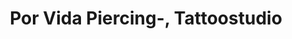 ---
title: "Por Vida Piercing-, Tattoostudio"
url: /tuttlingen/por-vida-piercing-tattoostudio/
shop: Kosmetik
---